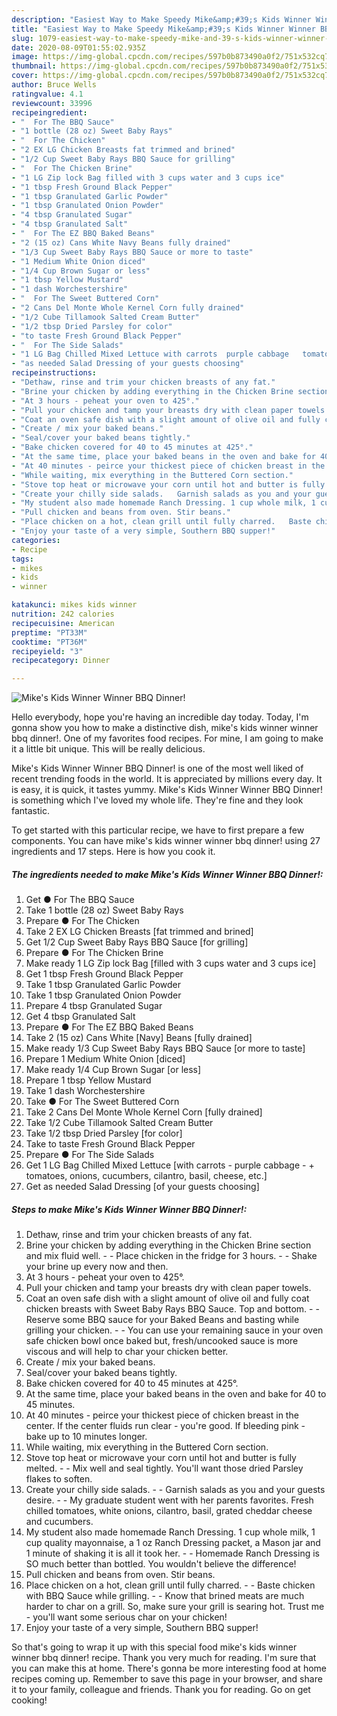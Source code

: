 ```yaml
---
description: "Easiest Way to Make Speedy Mike&amp;#39;s Kids Winner Winner BBQ Dinner!"
title: "Easiest Way to Make Speedy Mike&amp;#39;s Kids Winner Winner BBQ Dinner!"
slug: 1079-easiest-way-to-make-speedy-mike-and-39-s-kids-winner-winner-bbq-dinner
date: 2020-08-09T01:55:02.935Z
image: https://img-global.cpcdn.com/recipes/597b0b873490a0f2/751x532cq70/mikes-kids-winner-winner-bbq-dinner-recipe-main-photo.jpg
thumbnail: https://img-global.cpcdn.com/recipes/597b0b873490a0f2/751x532cq70/mikes-kids-winner-winner-bbq-dinner-recipe-main-photo.jpg
cover: https://img-global.cpcdn.com/recipes/597b0b873490a0f2/751x532cq70/mikes-kids-winner-winner-bbq-dinner-recipe-main-photo.jpg
author: Bruce Wells
ratingvalue: 4.1
reviewcount: 33996
recipeingredient:
- "  For The BBQ Sauce"
- "1 bottle (28 oz) Sweet Baby Rays"
- "  For The Chicken"
- "2 EX LG Chicken Breasts fat trimmed and brined"
- "1/2 Cup Sweet Baby Rays BBQ Sauce for grilling"
- "  For The Chicken Brine"
- "1 LG Zip lock Bag filled with 3 cups water and 3 cups ice"
- "1 tbsp Fresh Ground Black Pepper"
- "1 tbsp Granulated Garlic Powder"
- "1 tbsp Granulated Onion Powder"
- "4 tbsp Granulated Sugar"
- "4 tbsp Granulated Salt"
- "  For The EZ BBQ Baked Beans"
- "2 (15 oz) Cans White Navy Beans fully drained"
- "1/3 Cup Sweet Baby Rays BBQ Sauce or more to taste"
- "1 Medium White Onion diced"
- "1/4 Cup Brown Sugar or less"
- "1 tbsp Yellow Mustard"
- "1 dash Worchestershire"
- "  For The Sweet Buttered Corn"
- "2 Cans Del Monte Whole Kernel Corn fully drained"
- "1/2 Cube Tillamook Salted Cream Butter"
- "1/2 tbsp Dried Parsley for color"
- "to taste Fresh Ground Black Pepper"
- "  For The Side Salads"
- "1 LG Bag Chilled Mixed Lettuce with carrots  purple cabbage   tomatoes onions cucumbers cilantro basil cheese etc"
- "as needed Salad Dressing of your guests choosing"
recipeinstructions:
- "Dethaw, rinse and trim your chicken breasts of any fat."
- "Brine your chicken by adding everything in the Chicken Brine section and mix fluid well.  Place chicken in the fridge for 3 hours.  Shake your brine up every now and then."
- "At 3 hours - peheat your oven to 425°."
- "Pull your chicken and tamp your breasts dry with clean paper towels."
- "Coat an oven safe dish with a slight amount of olive oil and fully coat chicken breasts with Sweet Baby Rays BBQ Sauce. Top and bottom.   Reserve some BBQ sauce for your Baked Beans and basting while grilling your chicken.  You can use your remaining sauce in your oven safe chicken bowl once baked but, fresh/uncooked sauce is more viscous and will help to char your chicken better."
- "Create / mix your baked beans."
- "Seal/cover your baked beans tightly."
- "Bake chicken covered for 40 to 45 minutes at 425°."
- "At the same time, place your baked beans in the oven and bake for 40 to 45 minutes."
- "At 40 minutes - peirce your thickest piece of chicken breast in the center. If the center fluids run clear - you&#39;re good. If bleeding pink - bake up to 10 minutes longer."
- "While waiting, mix everything in the Buttered Corn section."
- "Stove top heat or microwave your corn until hot and butter is fully melted.   Mix well and seal tightly. You&#39;ll want those dried Parsley flakes to soften."
- "Create your chilly side salads.   Garnish salads as you and your guests desire.  My graduate student went with her parents favorites. Fresh chilled tomatoes, white onions, cilantro, basil, grated cheddar cheese and cucumbers."
- "My student also made homemade Ranch Dressing. 1 cup whole milk, 1 cup quality mayonnaise, a 1 oz Ranch Dressing packet, a Mason jar and 1 minute of shaking it is all it took her.   Homemade Ranch Dressing is SO much better than bottled. You wouldn&#39;t believe the difference!"
- "Pull chicken and beans from oven. Stir beans."
- "Place chicken on a hot, clean grill until fully charred.   Baste chicken with BBQ Sauce while grilling.  Know that brined meats are much harder to char on a grill. So, make sure your grill is searing hot. Trust me - you&#39;ll want some serious char on your chicken!"
- "Enjoy your taste of a very simple, Southern BBQ supper!"
categories:
- Recipe
tags:
- mikes
- kids
- winner

katakunci: mikes kids winner 
nutrition: 242 calories
recipecuisine: American
preptime: "PT33M"
cooktime: "PT36M"
recipeyield: "3"
recipecategory: Dinner

---
```



![Mike&#39;s Kids Winner Winner BBQ Dinner!](https://img-global.cpcdn.com/recipes/597b0b873490a0f2/751x532cq70/mikes-kids-winner-winner-bbq-dinner-recipe-main-photo.jpg)

Hello everybody, hope you're having an incredible day today. Today, I'm gonna show you how to make a distinctive dish, mike&#39;s kids winner winner bbq dinner!. One of my favorites food recipes. For mine, I am going to make it a little bit unique. This will be really delicious.

Mike&#39;s Kids Winner Winner BBQ Dinner! is one of the most well liked of recent trending foods in the world. It is appreciated by millions every day. It is easy, it is quick, it tastes yummy. Mike&#39;s Kids Winner Winner BBQ Dinner! is something which I've loved my whole life. They're fine and they look fantastic.




To get started with this particular recipe, we have to first prepare a few components. You can have mike&#39;s kids winner winner bbq dinner! using 27 ingredients and 17 steps. Here is how you cook it.

<!--inarticleads1-->

##### The ingredients needed to make Mike&#39;s Kids Winner Winner BBQ Dinner!:

1. Get  ● For The BBQ Sauce
1. Take 1 bottle (28 oz) Sweet Baby Rays
1. Prepare  ● For The Chicken
1. Take 2 EX LG Chicken Breasts [fat trimmed and brined]
1. Get 1/2 Cup Sweet Baby Rays BBQ Sauce [for grilling]
1. Prepare  ● For The Chicken Brine
1. Make ready 1 LG Zip lock Bag [filled with 3 cups water and 3 cups ice]
1. Get 1 tbsp Fresh Ground Black Pepper
1. Take 1 tbsp Granulated Garlic Powder
1. Take 1 tbsp Granulated Onion Powder
1. Prepare 4 tbsp Granulated Sugar
1. Get 4 tbsp Granulated Salt
1. Prepare  ● For The EZ BBQ Baked Beans
1. Take 2 (15 oz) Cans White [Navy] Beans [fully drained]
1. Make ready 1/3 Cup Sweet Baby Rays BBQ Sauce [or more to taste]
1. Prepare 1 Medium White Onion [diced]
1. Make ready 1/4 Cup Brown Sugar [or less]
1. Prepare 1 tbsp Yellow Mustard
1. Take 1 dash Worchestershire
1. Take  ● For The Sweet Buttered Corn
1. Take 2 Cans Del Monte Whole Kernel Corn [fully drained]
1. Take 1/2 Cube Tillamook Salted Cream Butter
1. Take 1/2 tbsp Dried Parsley [for color]
1. Take to taste Fresh Ground Black Pepper
1. Prepare  ● For The Side Salads
1. Get 1 LG Bag Chilled Mixed Lettuce [with carrots - purple cabbage - + tomatoes, onions, cucumbers, cilantro, basil, cheese, etc.]
1. Get as needed Salad Dressing [of your guests choosing]




<!--inarticleads2-->

##### Steps to make Mike&#39;s Kids Winner Winner BBQ Dinner!:

1. Dethaw, rinse and trim your chicken breasts of any fat.
1. Brine your chicken by adding everything in the Chicken Brine section and mix fluid well. -  - Place chicken in the fridge for 3 hours. -  - Shake your brine up every now and then.
1. At 3 hours - peheat your oven to 425°.
1. Pull your chicken and tamp your breasts dry with clean paper towels.
1. Coat an oven safe dish with a slight amount of olive oil and fully coat chicken breasts with Sweet Baby Rays BBQ Sauce. Top and bottom.  -  - Reserve some BBQ sauce for your Baked Beans and basting while grilling your chicken. -  - You can use your remaining sauce in your oven safe chicken bowl once baked but, fresh/uncooked sauce is more viscous and will help to char your chicken better.
1. Create / mix your baked beans.
1. Seal/cover your baked beans tightly.
1. Bake chicken covered for 40 to 45 minutes at 425°.
1. At the same time, place your baked beans in the oven and bake for 40 to 45 minutes.
1. At 40 minutes - peirce your thickest piece of chicken breast in the center. If the center fluids run clear - you&#39;re good. If bleeding pink - bake up to 10 minutes longer.
1. While waiting, mix everything in the Buttered Corn section.
1. Stove top heat or microwave your corn until hot and butter is fully melted.  -  - Mix well and seal tightly. You&#39;ll want those dried Parsley flakes to soften.
1. Create your chilly side salads.  -  - Garnish salads as you and your guests desire. -  - My graduate student went with her parents favorites. Fresh chilled tomatoes, white onions, cilantro, basil, grated cheddar cheese and cucumbers.
1. My student also made homemade Ranch Dressing. 1 cup whole milk, 1 cup quality mayonnaise, a 1 oz Ranch Dressing packet, a Mason jar and 1 minute of shaking it is all it took her.  -  - Homemade Ranch Dressing is SO much better than bottled. You wouldn&#39;t believe the difference!
1. Pull chicken and beans from oven. Stir beans.
1. Place chicken on a hot, clean grill until fully charred.  -  - Baste chicken with BBQ Sauce while grilling. -  - Know that brined meats are much harder to char on a grill. So, make sure your grill is searing hot. Trust me - you&#39;ll want some serious char on your chicken!
1. Enjoy your taste of a very simple, Southern BBQ supper!




So that's going to wrap it up with this special food mike&#39;s kids winner winner bbq dinner! recipe. Thank you very much for reading. I'm sure that you can make this at home. There's gonna be more interesting food at home recipes coming up. Remember to save this page in your browser, and share it to your family, colleague and friends. Thank you for reading. Go on get cooking!
